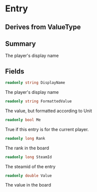 # Entry

## Derives from ValueType

## Summary

The player's display name
## Fields

```c#
readonly string DisplayName
```
The player's display name
```c#
readonly string FormattedValue
```
The value, but formatted according to Unit
```c#
readonly bool Me
```
True if this entry is for the current player.
```c#
readonly long Rank
```
The rank in the board
```c#
readonly long SteamId
```
The steamid of the entry
```c#
readonly double Value
```
The value in the board
